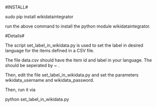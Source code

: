 #INSTALL#

sudo pip install wikidataintegrator

run the above command to install the python module wikidataintegrator.


#Details#

The script set_label_in_wikidata.py is used to set the label in desired language for the items defined in a CSV file.

The file data.csv should have the item id and label in your language. The should be seperated by ~ .

Then, edit the file set_label_in_wikidata.py and set the parameters wikidata_username and wikidata_password.

Then, run it via

python set_label_in_wikidata.py
